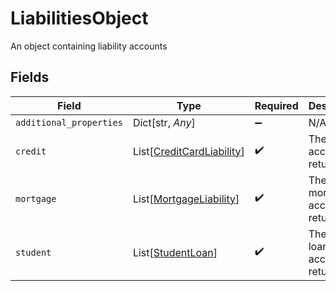 # LiabilitiesObject

An object containing liability accounts


## Fields

| Field                                                                   | Type                                                                    | Required                                                                | Description                                                             |
| ----------------------------------------------------------------------- | ----------------------------------------------------------------------- | ----------------------------------------------------------------------- | ----------------------------------------------------------------------- |
| `additional_properties`                                                 | Dict[str, *Any*]                                                        | :heavy_minus_sign:                                                      | N/A                                                                     |
| `credit`                                                                | List[[CreditCardLiability](../../models/shared/creditcardliability.md)] | :heavy_check_mark:                                                      | The credit accounts returned.                                           |
| `mortgage`                                                              | List[[MortgageLiability](../../models/shared/mortgageliability.md)]     | :heavy_check_mark:                                                      | The mortgage accounts returned.                                         |
| `student`                                                               | List[[StudentLoan](../../models/shared/studentloan.md)]                 | :heavy_check_mark:                                                      | The student loan accounts returned.                                     |